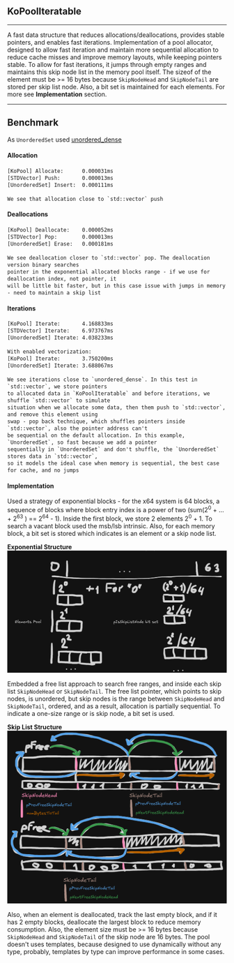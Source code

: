 ## KoPoolIteratable
___
A fast data structure that reduces allocations/deallocations, provides stable pointers, and enables fast iterations. Implementation of a pool allocator, designed to allow fast iteration and maintain more sequential allocation to reduce cache misses and improve memory layouts, while keeping pointers stable. To allow for fast iterations, it jumps through empty ranges and maintains this skip node list in the memory pool itself. The sizeof of the element must be >= 16 bytes because `SkipNodeHead` and `SkipNodeTail` are stored per skip list node. Also, a bit set is maintained for each elements. For more see **Implementation** section.
___
## Benchmark

As `UnorderedSet` used [unordered_dense](https://github.com/martinus/unordered_dense)

#### Allocation
	[KoPool] Allocate:      0.000031ms
	[STDVector] Push:       0.000013ms
	[UnorderedSet] Insert:  0.000111ms

	We see that allocation close to `std::vector` push

#### Deallocations
	[KoPool] Deallocate:    0.000052ms
	[STDVector] Pop:        0.000013ms
	[UnorderedSet] Erase:   0.000181ms

	We see deallocation closer to `std::vector` pop. The deallocation version binary searches
	pointer in the exponential allocated blocks range - if we use for deallocation index, not pointer, it
	will be little bit faster, but in this case issue with jumps in memory - need to maintain a skip list

#### Iterations
	[KoPool] Iterate:       4.168833ms
	[STDVector] Iterate:    6.973767ms
	[UnorderedSet] Iterate: 4.038233ms

	With enabled vectorization:
	[KoPool] Iterate:       3.750200ms
	[UnorderedSet] Iterate: 3.688067ms

	We see iterations close to `unordered_dense`. In this test in `std::vector`, we store pointers
	to allocated data in `KoPoolIteratable` and before iterations, we shuffle `std::vector` to simulate
	situation when we allocate some data, then them push to `std::vector`, and remove this element using
	swap - pop back technique, which shuffles pointers inside `std::vector`, also the pointer address can't
	be sequential on the default allocation. In this example, `UnorderedSet`, so fast because we add a pointer
	sequentially in `UnorderedSet` and don't shuffle, the `UnorderedSet` stores data in `std::vector`,
	so it models the ideal case when memory is sequential, the best case for cache, and no jumps

#### Implementation

Used a strategy of exponential blocks - for the x64 system is 64 blocks, a sequence of blocks where block entry index is a power of two (sum($2^0$ + ... + $2^{63}$ ) == $2^{64}$ - 1). Inside the first block, we store 2 elements $2^0$ + 1. To search a vacant block used the msb/lsb intrinsic. Also, for each memory block, a bit set is stored which indicates is an element or a skip node list.

**Exponential Structure**
![Exponential Structure](image/ExponentialStructure.png)

Embedded a free list approach to search free ranges, and inside each skip list `SkipNodeHead` or `SkipNodeTail`. The free list pointer, which points to skip nodes, is unordered, but skip nodes is the range between `SkipNodeHead` and `SkipNodeTail`, ordered, and as a result, allocation is partially sequential. To indicate a one-size range or is skip node, a bit set is used.

**Skip List Structure**
![Skip List Structure](image/SkipNodeStructure.png)

Also, when an element is deallocated, track the last empty block, and if it has 2 empty blocks, deallocate the largest block to reduce memory consumption. Also, the element size must be >= 16 bytes because `SkipNodeHead` and `SkipNodeTail` of the skip node are 16 bytes. The pool doesn't uses templates, because designed to use dynamically without any type, probably, templates by type can improve performance in some cases.
